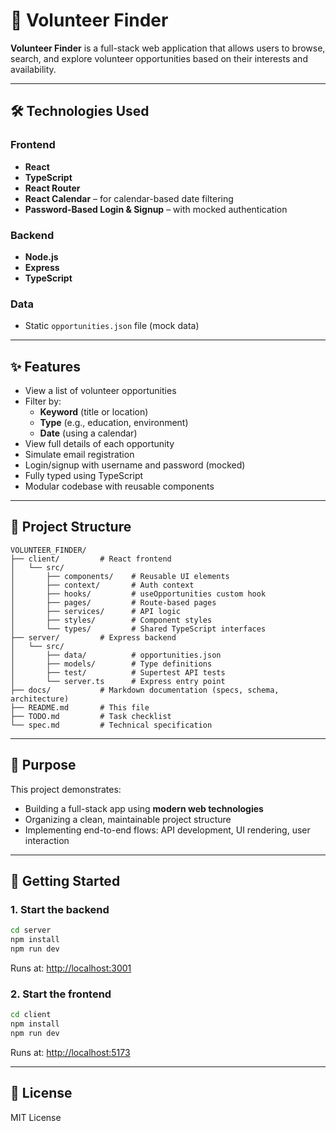 # 🌱 Volunteer Finder

**Volunteer Finder** is a full-stack web application that allows users to browse, search, and explore volunteer opportunities based on their interests and availability.

---

## 🛠️ Technologies Used

### Frontend

- **React**
- **TypeScript**
- **React Router**
- **React Calendar** – for calendar-based date filtering
- **Password-Based Login & Signup** – with mocked authentication

### Backend

- **Node.js**
- **Express**
- **TypeScript**

### Data

- Static `opportunities.json` file (mock data)

---

## ✨ Features

- View a list of volunteer opportunities
- Filter by:
  - **Keyword** (title or location)
  - **Type** (e.g., education, environment)
  - **Date** (using a calendar)
- View full details of each opportunity
- Simulate email registration
- Login/signup with username and password (mocked)
- Fully typed using TypeScript
- Modular codebase with reusable components

---

## 📁 Project Structure

```
VOLUNTEER_FINDER/
├── client/         # React frontend
│   └── src/
│       ├── components/    # Reusable UI elements
│       ├── context/       # Auth context
│       ├── hooks/         # useOpportunities custom hook
│       ├── pages/         # Route-based pages
│       ├── services/      # API logic
│       ├── styles/        # Component styles
│       └── types/         # Shared TypeScript interfaces
├── server/         # Express backend
│   └── src/
│       ├── data/          # opportunities.json
│       ├── models/        # Type definitions
│       ├── test/          # Supertest API tests
│       └── server.ts      # Express entry point
├── docs/           # Markdown documentation (specs, schema, architecture)
├── README.md       # This file
├── TODO.md         # Task checklist
└── spec.md         # Technical specification
```

---

## 🎯 Purpose

This project demonstrates:

- Building a full-stack app using **modern web technologies**
- Organizing a clean, maintainable project structure
- Implementing end-to-end flows: API development, UI rendering, user interaction

---

## 🚀 Getting Started

### 1. Start the backend

```bash
cd server
npm install
npm run dev
```

Runs at: [http://localhost:3001](http://localhost:3001)

### 2. Start the frontend

```bash
cd client
npm install
npm run dev
```

Runs at: [http://localhost:5173](http://localhost:5173)

---

## 📄 License

MIT License

